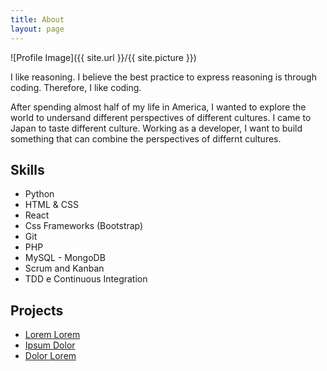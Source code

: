 ```yaml
---
title: About
layout: page
---
```

![Profile Image]({{ site.url }}/{{ site.picture }})

<p>I like reasoning. I believe the best practice to express reasoning is through coding. Therefore, I like coding.</p>

<p>After spending almost half of my life in America, I wanted to explore the world to undersand different perspectives of different cultures. I came to Japan to taste different culture. Working as a developer, I want to build something that can combine the perspectives of differnt cultures.</p>

<h2>Skills</h2>

<ul class="skill-list">
	<li>Python</li>
	<li>HTML & CSS</li>
	<li>React</li>
	<li>Css Frameworks (Bootstrap)</li>
	<li>Git</li>
	<li>PHP</li>
	<li>MySQL - MongoDB</li>
	<li>Scrum and Kanban</li>
	<li>TDD e Continuous Integration</li>
</ul>

<h2>Projects</h2>

<ul>
	<li><a href="https://github.com/">Lorem Lorem</a></li>
	<li><a href="https://github.com/">Ipsum Dolor</a></li>
	<li><a href="https://github.com/">Dolor Lorem</a></li>
</ul>
